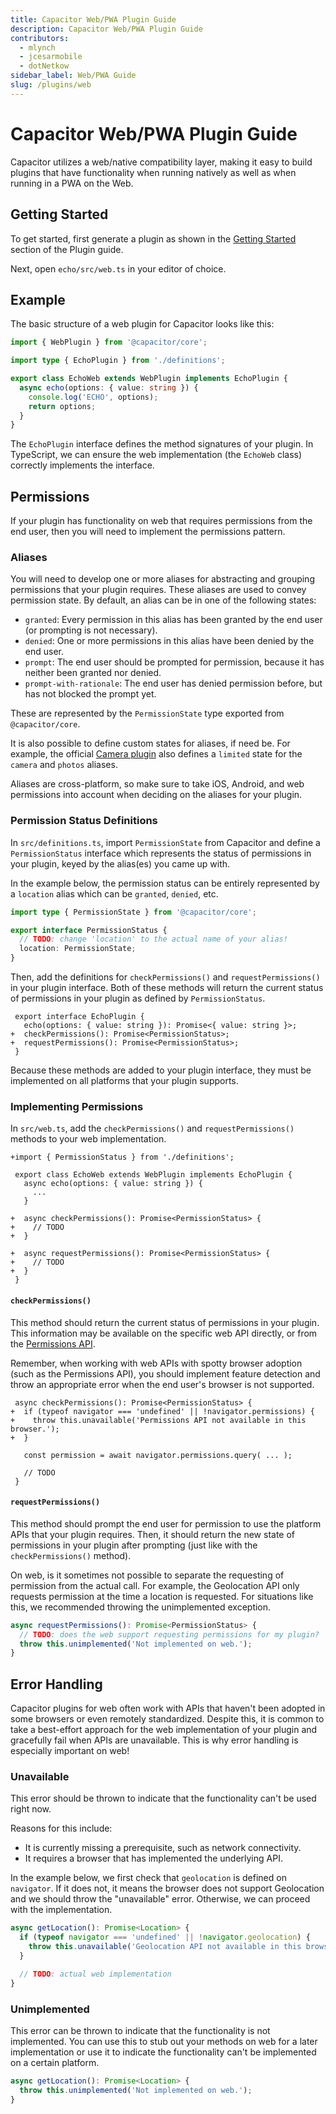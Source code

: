 ```yaml
---
title: Capacitor Web/PWA Plugin Guide
description: Capacitor Web/PWA Plugin Guide
contributors:
  - mlynch
  - jcesarmobile
  - dotNetkow
sidebar_label: Web/PWA Guide
slug: /plugins/web
---
```


# Capacitor Web/PWA Plugin Guide

Capacitor utilizes a web/native compatibility layer, making it easy to build plugins that have functionality when running natively as well as when running in a PWA on the Web.

## Getting Started

To get started, first generate a plugin as shown in the [Getting Started](/docs/plugins/creating-plugins#plugin-generator) section of the Plugin guide.

Next, open `echo/src/web.ts` in your editor of choice.

## Example

The basic structure of a web plugin for Capacitor looks like this:

```typescript
import { WebPlugin } from '@capacitor/core';

import type { EchoPlugin } from './definitions';

export class EchoWeb extends WebPlugin implements EchoPlugin {
  async echo(options: { value: string }) {
    console.log('ECHO', options);
    return options;
  }
}
```

The `EchoPlugin` interface defines the method signatures of your plugin. In TypeScript, we can ensure the web implementation (the `EchoWeb` class) correctly implements the interface.

## Permissions

If your plugin has functionality on web that requires permissions from the end user, then you will need to implement the permissions pattern.

### Aliases

You will need to develop one or more aliases for abstracting and grouping permissions that your plugin requires. These aliases are used to convey permission state. By default, an alias can be in one of the following states:

- `granted`: Every permission in this alias has been granted by the end user (or prompting is not necessary).
- `denied`: One or more permissions in this alias have been denied by the end user.
- `prompt`: The end user should be prompted for permission, because it has neither been granted nor denied.
- `prompt-with-rationale`: The end user has denied permission before, but has not blocked the prompt yet.

These are represented by the `PermissionState` type exported from `@capacitor/core`.

It is also possible to define custom states for aliases, if need be. For example, the official [Camera plugin](/docs/apis/camera) also defines a `limited` state for the `camera` and `photos` aliases.

Aliases are cross-platform, so make sure to take iOS, Android, and web permissions into account when deciding on the aliases for your plugin.

### Permission Status Definitions

In `src/definitions.ts`, import `PermissionState` from Capacitor and define a `PermissionStatus` interface which represents the status of permissions in your plugin, keyed by the alias(es) you came up with.

In the example below, the permission status can be entirely represented by a `location` alias which can be `granted`, `denied`, etc.

```typescript
import type { PermissionState } from '@capacitor/core';

export interface PermissionStatus {
  // TODO: change 'location' to the actual name of your alias!
  location: PermissionState;
}
```

Then, add the definitions for `checkPermissions()` and `requestPermissions()` in your plugin interface. Both of these methods will return the current status of permissions in your plugin as defined by `PermissionStatus`.

```diff-typescript
 export interface EchoPlugin {
   echo(options: { value: string }): Promise<{ value: string }>;
+  checkPermissions(): Promise<PermissionStatus>;
+  requestPermissions(): Promise<PermissionStatus>;
 }
```

Because these methods are added to your plugin interface, they must be implemented on all platforms that your plugin supports.

### Implementing Permissions

In `src/web.ts`, add the `checkPermissions()` and `requestPermissions()` methods to your web implementation.

```diff-typescript
+import { PermissionStatus } from './definitions';

 export class EchoWeb extends WebPlugin implements EchoPlugin {
   async echo(options: { value: string }) {
     ...
   }

+  async checkPermissions(): Promise<PermissionStatus> {
+    // TODO
+  }

+  async requestPermissions(): Promise<PermissionStatus> {
+    // TODO
+  }
 }
```

#### `checkPermissions()`

This method should return the current status of permissions in your plugin. This information may be available on the specific web API directly, or from the [Permissions API](https://developer.mozilla.org/en-US/docs/Web/API/Permissions_API).

Remember, when working with web APIs with spotty browser adoption (such as the Permissions API), you should implement feature detection and throw an appropriate error when the end user's browser is not supported.

```diff-typescript
 async checkPermissions(): Promise<PermissionStatus> {
+  if (typeof navigator === 'undefined' || !navigator.permissions) {
+    throw this.unavailable('Permissions API not available in this browser.');
+  }

   const permission = await navigator.permissions.query( ... );

   // TODO
 }
```

#### `requestPermissions()`

This method should prompt the end user for permission to use the platform APIs that your plugin requires. Then, it should return the new state of permissions in your plugin after prompting (just like with the `checkPermissions()` method).

On web, is it sometimes not possible to separate the requesting of permission from the actual call. For example, the Geolocation API only requests permission at the time a location is requested. For situations like this, we recommended throwing the unimplemented exception.

```typescript
async requestPermissions(): Promise<PermissionStatus> {
  // TODO: does the web support requesting permissions for my plugin?
  throw this.unimplemented('Not implemented on web.');
}
```

## Error Handling

Capacitor plugins for web often work with APIs that haven't been adopted in some browsers or even remotely standardized. Despite this, it is common to take a best-effort approach for the web implementation of your plugin and gracefully fail when APIs are unavailable. This is why error handling is especially important on web!

### Unavailable

This error should be thrown to indicate that the functionality can't be used right now.

Reasons for this include:

- It is currently missing a prerequisite, such as network connectivity.
- It requires a browser that has implemented the underlying API.

In the example below, we first check that `geolocation` is defined on `navigator`. If it does not, it means the browser does not support Geolocation and we should throw the "unavailable" error. Otherwise, we can proceed with the implementation.

```typescript
async getLocation(): Promise<Location> {
  if (typeof navigator === 'undefined' || !navigator.geolocation) {
    throw this.unavailable('Geolocation API not available in this browser.');
  }

  // TODO: actual web implementation
}

```

### Unimplemented

This error can be thrown to indicate that the functionality is not implemented. You can use this to stub out your methods on web for a later implementation or use it to indicate the functionality can't be implemented on a certain platform.

```typescript
async getLocation(): Promise<Location> {
  throw this.unimplemented('Not implemented on web.');
}
```
